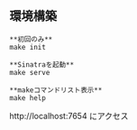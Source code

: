 ## 環境構築
```
**初回のみ**
make init

**Sinatraを起動**
make serve

**makeコマンドリスト表示**
make help
```

http://localhost:7654 にアクセス